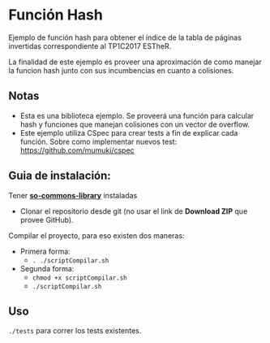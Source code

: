 # Función Hash

Ejemplo de función hash para obtener el índice de la tabla de páginas invertidas correspondiente al TP1C2017 ESTheR.

La finalidad de este ejemplo es proveer una aproximación de como manejar la funcion hash junto con sus incumbencias en cuanto a colisiones.

## Notas

- Esta es una biblioteca ejemplo. Se proveerá una función para calcular hash y funciones que manejan colisiones con un vector de overflow.
- Este ejemplo utiliza CSpec para crear tests a fin de explicar cada función. Sobre como implementar nuevos test: https://github.com/mumuki/cspec

## Guia de instalación:

Tener **[so-commons-library]( https://github.com/sisoputnfrba/so-commons-library)** instaladas

- Clonar el repositorio desde git (no usar el link de **Download ZIP** que provee GitHub).

Compilar el proyecto, para eso existen dos maneras:

* Primera forma:
	* `. ./scriptCompilar.sh`
* Segunda forma:
	* `chmod +x scriptCompilar.sh`
	* `./scriptCompilar.sh` 

## Uso 

 `./tests` para correr los tests existentes.
